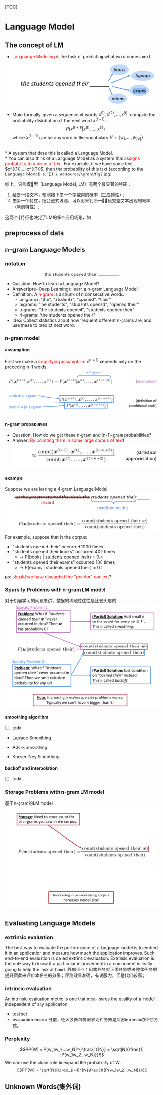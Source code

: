 [TOC]
# Language Model

## The concept of LM
* <font color=red>Languange Modeling</font> is the task of predicting what word comes next.

![](../../resource/ngram/fig1.jpg)
<br />
* More formally: given a sequence of words $x^{(1)},x^{(2)},...,x^{(t)}$, compute the probability distribution of the next word $x^{(t+1)}$:
$$P(x^{(t+1)}|x^{(t)},...,x^{(1)})$$
where $x^{(t+1)}$ can be any word in the vocabulary $V = \{w_1,...,w_{|V|}\}$
<br />
* A system that dose this is called a Language Model.
<br />
* You can also think of a Language Model as a system that <font color=red>assigns probability to a piece of text</font>.
For example, if we have some text $x^{(1)},...,x^{(T)}$, then the probability of this text (according to the Language Model) is:
![](../../resource/ngram/fig2.jpg)


综上，语言模型（Language Model, LM）有两个最显著的特征：
1. 给定一段文本，预测接下来一个字或词的概率（生成特性）;
2. 由第一个特性，结合链式法则，可以用来判断一段完整文本出现的概率（判别特性）;

这两个特征也决定了LM的多个应用场景，如

## preprocess of data



## n-gram Language Models

### notation
<center> the students opened their ___________ </center>

* Question: How to learn a Language Model?
* Answer(pre- Deep Learning): learn a n-gram Language Model!
* Definition: A <font color=red>n-gram</font> is a chunk of n consecutive words.
    * unigrams: "the", "students", "opened", "their"
    * bigrams: "the students", "students opened", "opened their"
    * trigrams: "the students opened", "students opened their"
    * 4-grams: "the students opened their"
* Idea: Collect statistics about how frequent different n-grams are, and use these to predict next word.

### n-gram model
 
#### assumption
First we make a <font color=red>simplifying assumption</font>: $x^{(t+1)}$ depends only on the preceding n-1 words.
![](../../resource/ngram/fig3.jpg)
#### n-gram probabilities
* Question: How do we get these n-gram and (n-1)-gram probabilities?
* Answer: <font color=red>By counting them in some large corpus of text</font>!
![](../../resource/ngram/fig4.jpg)

#### example
Suppose we are learing a 4-gram Language Model.
![](../../resource/ngram/fig5.jpg)
For example, suppose that in the corpus:
* "students opened their" occurred 1000 times
* "students opened their books" occurred 400 times
    * -> P(books | students opened their) = 0.4
* "students opened their exams" occurred 100 times
    * -> P(exams | students opened their) = 0.1

ps: <font color=red>should we have discarded the "proctor" context</font>?

### Sparsity Problems with n-gram LM model
对于机器学习的问题来讲，数据的稀疏性往往是比较头疼的
![](../../resource/ngram/fig6.jpg)
#### smoothing algorithm
- [ ] todo
* Laplace Smoothing

* Add-k smoothing

* Kneser-Ney Smoothing
#### backoff and interpolation
- [ ] todo

### Storage Problems with n-gram LM model
基于n-gram的LM model
![](../../resource/ngram/fig7.jpg)


## Evaluating Language Models

### extrinsic evaluation
The best way to evaluate the performance of a language model is to embed it in an application and measure how much the application improves. Such end-to-end evaluation is called extrinsic evaluation. Extrinsic evaluation is the only way to know if a particular improvement in a component is really going to help the task at hand.
外部评价：用本任务对下游任务或者整体任务的提升贡献来评价本任务的效果；评测效果准确，有说服力，但是代价较高；

### intrinsic evaluation
An intrinsic evaluation metric is one that mea- sures the quality of a model independent of any application.
* test set
* evaluation metric
目前，绝大多数的机器学习任务都是采用intrinsic的评估方式。

### Perplexity
$$PP(W) = P(w_1w_2...w_N)^{-\frac{1}{N}} = \sqrt[N]{\frac{1}{P(w_1w_2...w_N)}}$$
We can use the chain rule to expand the probability of W:
$$PP(W) = \sqrt[N]{\prod_{i=1}^{N}\frac{1}{P(w_1w_2...w_N)}}$$


## Unknown Words(集外词)


